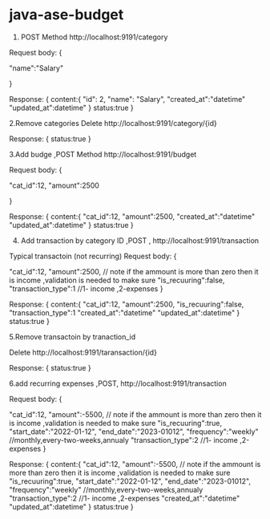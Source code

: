 # java-ase-budget

1. POST Method    http://localhost:9191/category

Request body:
{

"name":"Salary"

}

Response:
{
content:{
    "id": 2,
    "name": "Salary",
    "created_at":"datetime"
    "updated_at":datetime"
}
status:true
}




2.Remove categories  Delete  http://localhost:9191/category/{id}

Response:
{
   status:true
}



3.Add budge ,POST Method    http://localhost:9191/budget

Request body:
{

"cat_id":12,
"amount":2500

}

Response:
{
content:{
   "cat_id":12,
  "amount":2500,
  "created_at":"datetime"
 "updated_at":datetime"
}
status:true
}


4. Add transaction by category ID ,POST , http://localhost:9191/transaction

Typical transactoin (not recurring)
Request body:
{

"cat_id":12,
"amount":2500,   // note if the ammount is more than zero then it is income ,validation is needed to make sure 
"is_recuuring":false,
"transaction_type":1 //1- income ,2-expenses 
}

Response:
{
content:{
   "cat_id":12,
  "amount":2500,
  "is_recuuring":false,
  "transaction_type":1
  "created_at":"datetime"
 "updated_at":datetime"
}
status:true
}


5.Remove transactoin by tranaction_id

Delete  http://localhost:9191/taransaction/{id}

Response:
{
   status:true
}

6.add recurring expenses ,POST, http://localhost:9191/transaction

Request body:
{

"cat_id":12,
"amount":-5500,   // note if the ammount is more than zero then it is income ,validation is needed to make sure 
"is_recuuring":true,
"start_date":"2022-01-12",
"end_date":"2023-01012",
"frequency":"weekly" //monthly,every-two-weeks,annualy
"transaction_type":2 //1- income ,2-expenses 
}

Response:
{
content:{
   "cat_id":12,
"amount":-5500,   // note if the ammount is more than zero then it is income ,validation is needed to make sure 
"is_recuuring":true,
"start_date":"2022-01-12",
"end_date":"2023-01012",
"frequency":"weekly" //monthly,every-two-weeks,annualy
"transaction_type":2 //1- income ,2-expenses 
 "created_at":"datetime"
 "updated_at":datetime"
}
status:true
}


